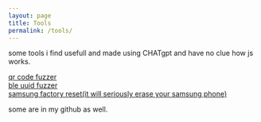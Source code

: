 ```yaml
---
layout: page
title: Tools
permalink: /tools/
---
```


some tools i find usefull and made using CHATgpt and have no clue how js works. 

<a href="https://rootkit.zip/tools/qrfuzz/index.html">qr code fuzzer</a>
<br>
<a href="https://rootkit.zip/tools/blefuzz/index.html">ble uuid fuzzer</a>
<br>
<a href="https://rootkit.zip/tools/samsungreset/index.html">samsung factory reset(it will seriously erase your samsung phone)</a>
<br>


some are in my github as well. 


